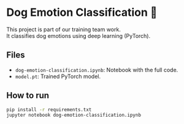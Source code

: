 # Dog Emotion Classification 🐶

This project is part of our training team work.  
It classifies dog emotions using deep learning (PyTorch).

## Files
- `dog-emotion-classification.ipynb`: Notebook with the full code.
- `model.pt`: Trained PyTorch model.

## How to run
```bash
pip install -r requirements.txt
jupyter notebook dog-emotion-classification.ipynb
